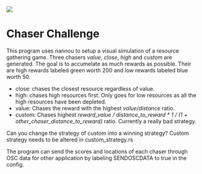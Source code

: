 ![](https://github.com/YassinYassinYassin/chaser_challenge/blob/main/resources/sim.gif)


# Chaser Challenge
  
This program uses nannou to setup a visual simulation of a resource gathering game. Three chasers _value_, _close_, _high_ and _custom_ are generated. The goal is to accumelate as much rewards as possible. Their are high rewards labeled green worth 200 and low rewards labeled blue worth 50. 
- close: chases the closest resource regardless of value.
- high: chases high resources first. Only goes for low resources as all the high resources have been depleted.
- value: Chases the reward with the highest _value/distance_ ratio. 
- custom: Chases highest _reward_value / distance_to_reward  * 1 / (1 + other_chaser_distance_to_reward)_ ratio. Currently a really bad strategy. 

Can you change the strategy of custom into a winning strategy? Custom strategy needs to be altered in custom_strategy.rs

The program can send the scores and locations of each chaser through OSC data for other application by labeling SENDOSCDATA to true in the config.

